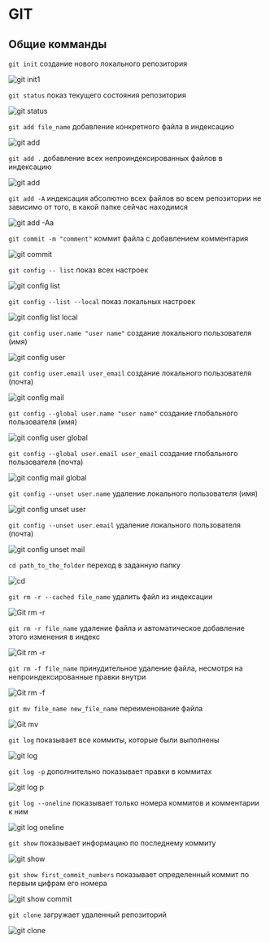 # GIT

## Общие комманды

```git init``` создание нового локального репозитория

![git init1](https://user-images.githubusercontent.com/125362721/220983814-22726480-aee0-4348-a314-f579eef2f5b4.jpg)

```git status``` показ текущего состояния репозитория

![git status](https://user-images.githubusercontent.com/125362721/220984694-ba3a4fa9-82c5-44e8-be80-28b848d7d226.jpg)

```git add file_name``` добавление конкретного файла в индексацию

![git add](https://user-images.githubusercontent.com/125362721/220985002-4311de00-521b-494c-ba7d-144531eae667.jpg)

```git add .``` добавление всех непроиндексированных файлов в индексацию

![git add ](https://user-images.githubusercontent.com/125362721/220985175-ba727e4d-3994-4996-aa43-831076a8e94b.jpg)

```git add -A``` индексация абсолютно всех файлов во всем репозитории не зависимо от того, в какой папке сейчас находимся

![git add -Aa](https://user-images.githubusercontent.com/125362721/220985549-626fcce6-8511-4006-9e93-61018f611a02.jpg)

```git commit -m "comment"``` коммит файла с добавлением комментария

![git commit](https://user-images.githubusercontent.com/125362721/220986024-5842bfbd-34f8-449b-b23e-39b7fac96eed.jpg)

```git config -- list``` показ всех настроек

![git config list](https://user-images.githubusercontent.com/125362721/220986927-c87a9b49-09c3-4909-817c-03fb6bb1e6c6.jpg)

```git config --list --local``` показ локальных настроек

![git config list local](https://user-images.githubusercontent.com/125362721/220987135-55562fa9-7051-4172-bc36-e776d5371cdc.jpg)

```git config user.name "user name"``` создание локального пользователя (имя)

![git config user](https://user-images.githubusercontent.com/125362721/220987703-856717cb-b2c5-4793-963a-b300eb4b1869.jpg)

```git config user.email user_email``` создание локального пользователя (почта)

![git config mail](https://user-images.githubusercontent.com/125362721/220988062-2eec360c-305b-4553-ae1a-b9165614877e.jpg)

```git config --global user.name "user name"``` создание глобального пользователя (имя)

![git config user global](https://user-images.githubusercontent.com/125362721/220990394-66ebfd1c-0b11-4ce8-a21d-26ea6c0dd3f8.jpg)

```git config --global user.email user_email``` создание глобального пользователя (почта)

![git config mail global](https://user-images.githubusercontent.com/125362721/220990683-f7f626ff-450d-452c-b67a-84e9d3a59122.jpg)

```git config --unset user.name``` удаление локального пользователя (имя)

![git config unset user](https://user-images.githubusercontent.com/125362721/220990907-a4914bbb-7a15-4da5-aa22-86811fe7f534.jpg)

```git config --unset user.email``` удаление локального пользователя (почта)

![git config unset mail](https://user-images.githubusercontent.com/125362721/220991143-1be49f4c-0163-45c2-a108-8a212b8384cc.jpg)

```cd path_to_the_folder``` переход в заданную папку

![cd](https://user-images.githubusercontent.com/125362721/220991491-3cce165b-7a0f-4ec6-b01a-ab99caedc35d.jpg)

```git rm -r --cached file_name``` удалить файл из индексации

![Git rm -r](https://user-images.githubusercontent.com/125362721/220991883-3443207b-7a9d-4ad6-80c8-1bb225da2a19.jpg)

```git rm -r file_name``` удаление файла и автоматическое добавление этого изменения в индекс

![Git rm -r](https://user-images.githubusercontent.com/125362721/221205043-018afb41-2e1f-4e56-a609-b7dc9616e4c3.jpg)

```git rm -f file_name``` принудительное удаление файла, несмотря на непроиндексированные правки внутри

![Git rm -f](https://user-images.githubusercontent.com/125362721/221205453-ff87eb86-4e8a-46c9-a8e9-c459d2443a19.jpg)

```git mv file_name new_file_name``` переименование файла

![Git mv](https://user-images.githubusercontent.com/125362721/221205996-00a7a112-4cb9-4f9f-8a44-47e58971b6d9.jpg)

```git log``` показывает все коммиты, которые были выполнены

![git log](https://user-images.githubusercontent.com/125362721/221206322-1aa8a5d7-21ce-4d77-af00-ba1ff114586b.jpg)

```git log -p``` дополнительно показывает правки в коммитах

![git log p](https://user-images.githubusercontent.com/125362721/221206639-896ff6d2-b55f-4c31-92be-4a387a67de27.jpg)

```git log --oneline``` показывает только номера коммитов и комментарии к ним

![git log oneline](https://user-images.githubusercontent.com/125362721/221207112-1caaa47c-b5c4-4f30-b6c3-6e36fa0482b6.jpg)

```git show``` показывает информацию по последнему коммиту

![git show](https://user-images.githubusercontent.com/125362721/221207477-6098143c-a18e-41ec-a2cb-e0ebd316d248.jpg)

```git show first_commit_numbers``` показывает определенный коммит по первым цифрам его номера

![git show commit](https://user-images.githubusercontent.com/125362721/221207740-7e37f3ad-7b1d-498f-9451-a723409051cb.jpg)

```git clone``` загружает удаленный репозиторий

![git clone](https://user-images.githubusercontent.com/125362721/221209524-5b4398d0-475a-4a3a-9fbb-99fcecf8f48e.jpg)


